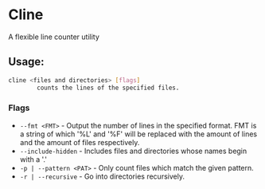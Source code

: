 # Cline

A flexible line counter utility

## Usage:

```sh
cline <files and directories> [flags]
        counts the lines of the specified files.
```

### Flags

- `--fmt <FMT>` - Output the number of lines in the specified format. FMT is a string of which '%L' and '%F' will be replaced with the amount of lines and the amount of files respectively.
- `--include-hidden` - Includes files and directories whose names begin with a '.'
- `-p | --pattern <PAT>` - Only count files which match the given pattern.
- `-r | --recursive` - Go into directories recursively.
